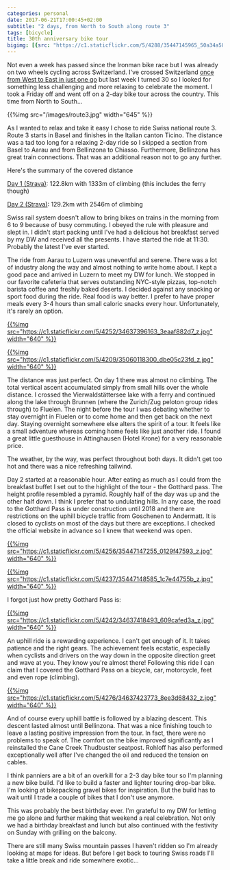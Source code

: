 ```yaml
---
categories: personal
date: 2017-06-21T17:00:45+02:00
subtitle: "2 days, from North to South along route 3"
tags: [bicycle]
title: 30th anniversary bike tour
bigimg: [{src: "https://c1.staticflickr.com/5/4288/35447145965_50a34a58db_b.jpg", desc: "Gotthard Pass"}]
---
```


Not even a week has passed since the Ironman bike race but I was already on two wheels cycling across Switzerland. I've crossed Switzerland [once from West to East in just one go](/blog/2015/06/26/longest-non-stop-bicycle-ride-in-my-life/) but last week I turned 30 so I looked for something less challenging and more relaxing to celebrate the moment. I took a Friday off and went off on a 2-day bike tour across the country. This time from North to South...

{{%img src="/images/route3.jpg" width="645" %}}

<!--more-->

As I wanted to relax and take it easy I chose to ride Swiss national route 3. Route 3 starts in Basel and finishes in the Italian canton Ticino. The distance was a tad too long for a relaxing 2-day ride so I skipped a section from Basel to Aarau and from Bellinzona to Chiasso. Furthermore, Bellinzona has great train connections. That was an additional reason not to go any further.

Here's the summary of the covered distance

[Day 1 (Strava)](https://www.strava.com/activities/1044384346): 122.8km with 1333m of climbing (this includes the ferry though)

[Day 2 (Strava)](https://www.strava.com/activities/1044385721): 129.2km with 2546m of climbing

Swiss rail system doesn't allow to bring bikes on trains in the morning from 6 to 9 because of busy commuting. I obeyed the rule with pleasure and slept in. I didn't start packing until I've had a delicious hot breakfast served by my DW and received all the presents. I have started the ride at 11:30. Probably the latest I've ever started.

The ride from Aarau to Luzern was uneventful and serene. There was a lot of industry along the way and almost nothing to write home about. I kept a good pace and arrived in Luzern to meet my DW for lunch. We stopped in our favorite cafeteria that serves outstanding NYC-style pizzas, top-notch barista coffee and freshly baked deserts. I decided against any snacking or sport food during the ride. Real food is way better. I prefer to have proper meals every 3-4 hours than small caloric snacks every hour. Unfortunately, it's rarely an option.

[{{%img src="https://c1.staticflickr.com/5/4252/34637396163_3eaaf882d7_z.jpg" width="640" %}}](https://www.flickr.com/photos/tentaclephotos/34637396163)

[{{%img src="https://c1.staticflickr.com/5/4209/35060118300_dbe05c23fd_z.jpg" width="640" %}}](https://www.flickr.com/photos/tentaclephotos/35060118300)

The distance was just perfect. On day 1 there was almost no climbing. The total vertical ascent accumulated simply from small hills over the whole distance. I crossed the Vierwaldstättersee lake with a ferry and continued along the lake through Brunnen (where the Zurich/Zug peloton group rides through) to Fluelen. The night before the tour I was debating whether to stay overnight in Fluelen or to come home and then get back on the next day. Staying overnight somewhere else alters the spirit of a tour. It feels like a small adventure whereas coming home feels like just another ride. I found a great little guesthouse in Attinghausen (Hotel Krone) for a very reasonable price.

The weather, by the way, was perfect throughout both days. It didn't get too hot and there was a nice refreshing tailwind.

Day 2 started at a reasonable hour. After eating as much as I could from the breakfast buffet I set out to the highlight of the tour - the Gotthard pass. The height profile resembled a pyramid. Roughly half of the day was up and the other half down. I think I prefer that to undulating hills. In any case, the road to the Gotthard Pass is under construction until 2018 and there are restrictions on the uphill bicycle traffic from Goschenen to Andermatt. It is closed to cyclists on most of the days but there are exceptions. I checked the official website in advance so I knew that weekend was open.

[{{%img src="https://c1.staticflickr.com/5/4256/35447147255_0129f47593_z.jpg" width="640" %}}](https://www.flickr.com/photos/tentaclephotos/35447147255)

[{{%img src="https://c1.staticflickr.com/5/4237/35447148585_1c7e44755b_z.jpg" width="640" %}}](https://www.flickr.com/photos/tentaclephotos/35447148585)

I forgot just how pretty Gotthard Pass is:

[{{%img src="https://c1.staticflickr.com/5/4242/34637418493_609cafed3a_z.jpg" width="640" %}}](https://www.flickr.com/photos/tentaclephotos/34637418493)

An uphill ride is a rewarding experience. I can't get enough of it. It takes patience and the right gears. The achievement feels ecstatic, especially when cyclists and drivers on the way down in the opposite direction greet and wave at you. They know you're almost there! Following this ride I can claim that I covered the Gotthard Pass on a bicycle, car, motorcycle, feet and even rope (climbing).

[{{%img src="https://c1.staticflickr.com/5/4276/34637423773_8ee3d68432_z.jpg" width="640" %}}](https://www.flickr.com/photos/tentaclephotos/34637423773)

And of course every uphill battle is followed by a blazing descent. This descent lasted almost until Bellinzona. That was a nice finishing touch to leave a lasting positive impression from the tour. In fact, there were no problems to speak of. The comfort on the bike improved significantly as I reinstalled the Cane Creek Thudbuster seatpost. Rohloff has also performed exceptionally well after I've changed the oil and reduced the tension on cables.

I think panniers are a bit of an overkill for a 2-3 day bike tour so I'm planning a new bike build. I'd like to build a faster and lighter touring drop-bar bike. I'm looking at bikepacking gravel bikes for inspiration. But the build has to wait until I trade a couple of bikes that I don't use anymore.

This was probably the best birthday ever. I'm grateful to my DW for letting me go alone and further making that weekend a real celebration. Not only we had a birthday breakfast and lunch but also continued with the festivity on Sunday with grilling on the balcony.

There are still many Swiss mountain passes I haven't ridden so I'm already looking at maps for ideas. But before I get back to touring Swiss roads I'll take a little break and ride somewhere exotic...